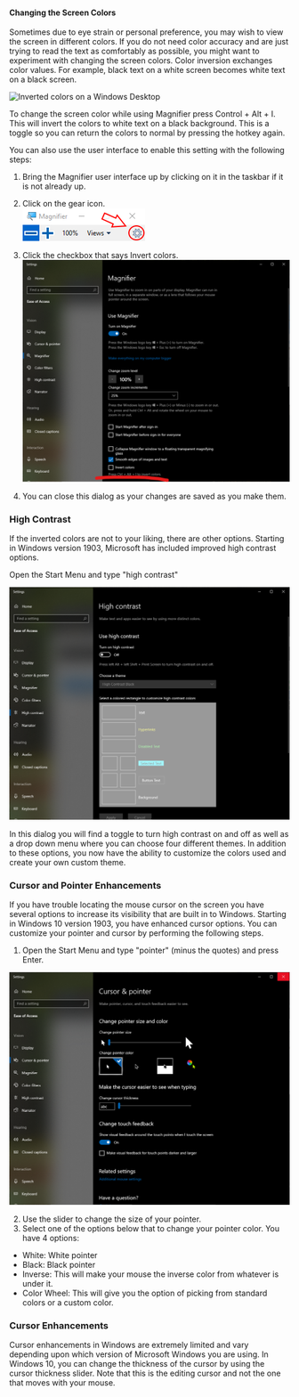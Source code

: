 #### Changing the Screen Colors

Sometimes due to eye strain or personal preference, you may wish to view the screen in different colors. If you do not need color accuracy and are just trying to read the text as comfortably as possible, you might want to experiment with changing the screen colors. Color inversion exchanges color values. For example, black text on a white screen becomes white text on a black screen.

![Inverted colors on a Windows Desktop](https://lh6.googleusercontent.com/YSFULb0z56kdCM3lIlBN6Jpim5JNkA9zGbpcmrfsGpACXjfzddyX_1HaDcXasJetu3NHBo0cJ5uyqfY6qrW2jgs0RnfV0CQkn5iw-qitU3F4UGPtNjRLmswapPFYPVm1pUZ-RU5e)


To change the screen color while using Magnifier press Control + Alt + I. This will invert the colors to white text on a black background. This is a toggle so you can return the colors to normal by pressing the hotkey again.

You can also use the user interface to enable this setting with the following steps:

1.  Bring the Magnifier user interface up by clicking on it in the taskbar if it is not already up.

2.  Click on the gear icon.  
![Magnifier settings button](https://github.com/alassist/lessons-magnification/blob/master/Using%20Windows%20Magnifier/images/winmagui-gear.png?raw=true)  

3.  Click the checkbox that says Invert colors.  
![Magnifier settings dialog](https://github.com/alassist/lessons-magnification/blob/master/Using%20Windows%20Magnifier/images/Invert%20Color%20Option.png?raw=true)

4.  You can close this dialog as your changes are saved as you make them.  

### High Contrast
If the inverted colors are not to your liking, there are other options. Starting in Windows version 1903, Microsoft has included improved high contrast options.

Open the Start Menu and type "high contrast"  

![high contrast dialog](https://github.com/alassist/lessons-magnification/blob/master/Using%20Windows%20Magnifier/images/HighContrastDialog.png?raw=true)

In this dialog you will find a toggle to turn high contrast on and off as well as a drop down menu where you can choose four different themes. In addition to these options, you now have the ability to customize the colors used and create your own custom theme.

### Cursor and Pointer Enhancements

If you have trouble locating the mouse cursor on the screen you have several options to increase its visibility that are built in to Windows. Starting in Windows 10 version 1903, you have enhanced cursor options. You can customize your pointer and cursor by performing the following steps.

1.  Open the Start Menu and type "pointer" (minus the quotes) and press Enter.

![Cursor & Pointer Dialog](https://github.com/alassist/lessons-magnification/blob/master/Using%20Windows%20Magnifier/images/mouse-pointer.png?raw=true)

2.  Use the slider to change the size of your pointer.
3.  Select one of the options below that to change your pointer color. You have 4 options:
  - White: White pointer
  - Black: Black pointer
  - Inverse: This will make your mouse the inverse color from whatever is under it.
  - Color Wheel: This will give you the option of picking from standard colors or a custom color. 

### Cursor Enhancements

Cursor enhancements in Windows are extremely limited and vary depending upon which version of Microsoft Windows you are using. In Windows 10, you can change the thickness of the cursor by using the cursor thickness slider. Note that this is the editing cursor and not the one that moves with your mouse.